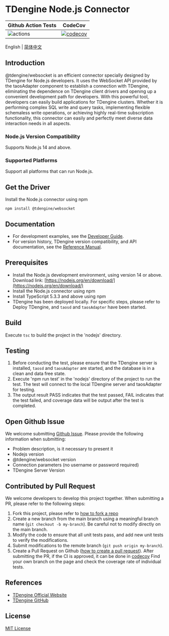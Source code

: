 #  TDengine Node.js Connector

| Github Action Tests                                                                  | CodeCov                                                                                                                           |
|--------------------------------------------------------------------------------------|-----------------------------------------------------------------------------------------------------------------------------------|
| ![actions](https://github.com/taosdata/taos-connector-node/actions/workflows/push.yaml/badge.svg) | [![codecov](https://codecov.io/gh/taosdata/taos-connector-node/graph/badge.svg?token=5379a80b-063f-48c2-ab56-09564e7ca777)](https://codecov.io/gh/taosdata/taos-connector-node) |

English | [简体中文](README-CN.md)

## Introduction

@tdengine/websocket is an efficient connector specially designed by TDengine for Node.js developers. It uses the WebSocket API provided by the taosAdapter component to establish a connection with TDengine, eliminating the dependence on TDengine client drivers and opening up a convenient development path for developers. With this powerful tool, developers can easily build applications for TDengine clusters. Whether it is performing complex SQL write and query tasks, implementing flexible schemaless write operations, or achieving highly real-time subscription functionality, this connector can easily and perfectly meet diverse data interaction needs in all aspects.

### Node.js Version Compatibility

Supports Node.js 14 and above.

### Supported Platforms

Support all platforms that can run Node.js.

## Get the Driver

Install the Node.js connector using npm

```shell
npm install @tdengine/websocket
```

## Documentation

- For development examples, see the [Developer Guide](https://docs.tdengine.com/developer-guide/).
- For version history, TDengine version compatibility, and API documentation, see
  the [Reference Manual](https://docs.tdengine.com/tdengine-reference/client-libraries/node/).

## Prerequisites

- Install the Node.js development environment, using version 14 or above. Download link: [https://nodejs.org/en/download/](https://nodejs.org/en/download/)
- Install the Node.js connector using npm
- Install TypeScript 5.3.3 and above using npm
- TDengine has been deployed locally. For specific steps, please refer to Deploy TDengine, and `taosd` and `taosAdapter` have been started.

## Build

Execute `tsc` to build the project in the 'nodejs' directory.

## Testing

1. Before conducting the test, please ensure that the TDengine server is installed, `taosd` and `taosAdapter` are started, and the database is in a clean and data free state.
2. Execute 'npm run test' in the 'nodejs' directory of the project to run the test. The test will connect to the local TDengine server and taosAdapter for testing.
3. The output result PASS indicates that the test passed, FAIL indicates that the test failed, and coverage data will be output after the test is completed.

## Open Github Issue

We welcome submitting [Github Issue](https://github.com/taosdata/taos-connector-node/issues/new?template=Blank+issue). Please provide the following information when submitting:

- Problem description, is it necessary to present it
- Nodejs version
- @tdengine/websocket version
- Connection parameters (no username or password required)
- TDengine Server Version

## Contributed by Pull Request

We welcome developers to develop this project together. When submitting a PR, please refer to the following steps:

1. Fork this project, please refer to [how to fork a repo](https://docs.github.com/en/get-started/quickstart/fork-a-repo)
2. Create a new branch from the main branch using a meaningful branch name (`git checkout -b my-branch`). Be careful not to modify directly on the main branch.
3. Modify the code to ensure that all unit tests pass, and add new unit tests to verify the modifications.
4. Submit modifications to the remote branch (`git push origin my-branch`).
5. Create a Pull Request on Github ([how to create a pull request](https://docs.github.com/en/pull-requests/collaborating-with-pull-requests/proposing-changes-to-your-work-with-pull-requests/creating-a-pull-request)).
After submitting the PR, if the CI is approved, it can be done in [codecov](https://app.codecov.io/gh/taosdata/taos-connector-node/) Find your own branch on the page and check the coverage rate of individual tests.


## References

- [TDengine Official Website](https://tdengine.com/)
- [TDengine GitHub](https://github.com/taosdata/TDengine)

## License

[MIT License](./LICENSE)





